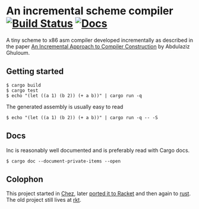 # An incremental scheme compiler [![Build Status][tbadge]][travis] [![Docs][dbadge]][docs]

A tiny scheme to x86 asm compiler developed incrementally as described in the
paper [An Incremental Approach to Compiler Construction][paper] by Abdulaziz
Ghuloum.

## Getting started

    $ cargo build
    $ cargo test
    $ echo "(let ((a 1) (b 2)) (+ a b))" | cargo run -q

The generated assembly is usually easy to read

    $ echo "(let ((a 1) (b 2)) (+ a b))" | cargo run -q -- -S

## Docs

Inc is reasonably well documented and is preferably read with Cargo docs.

    $ cargo doc --document-private-items --open

## Colophon

This project started in [Chez], later [ported it to Racket][rkt] and then again
to [rust]. The old project still lives at [rkt](./rkt).

[Chez]:    https://www.scheme.com
[book]:    https://doc.rust-lang.org/book/#the-rust-programming-language
[docs]:    https://docs.rs/inc
[dbadge]:  https://docs.rs/inc/badge.svg
[iter]:    https://hermanradtke.com/2015/06/22/effectively-using-iterators-in-rust.html
[paper]:   docs/paper.pdf?raw=true
[rkt]:     https://github.com/jaseemabid/inc/commit/a8ab1e6c7506023e59ddcf11cfabe53fbaa5c00a
[rust]:    https://github.com/jaseemabid/inc/commit/cc333332a5f20dc9de168954808d363621bd0c97
[travis]:  https://travis-ci.org/jaseemabid/inc
[tbadge]:  https://travis-ci.org/jaseemabid/inc.svg?branch=master

